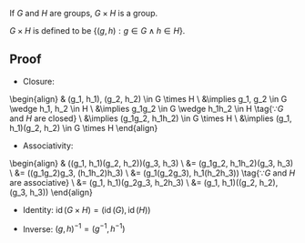 If $G$ and $H$ are groups, $G \times H$ is a group.

$G \times H$ is defined to be $\{(g, h): g \in G \wedge h \in H\}$.

## Proof

* Closure:

\begin{align}
&  (g_1, h_1), (g_2, h_2) \in G \times H
\\ &\implies g_1, g_2 \in G \wedge h_1, h_2 \in H
\\ &\implies g_1g_2 \in G \wedge h_1h_2 \in H \tag{$\because G$ and $H$ are closed}
\\ &\implies (g_1g_2, h_1h_2) \in G \times H
\\ &\implies (g_1, h_1)(g_2, h_2) \in G \times H
\end{align}

* Associativity:

\begin{align}
& ((g_1, h_1)(g_2, h_2))(g_3, h_3)
\\ &= (g_1g_2, h_1h_2)(g_3, h_3)
\\ &= ((g_1g_2)g_3, (h_1h_2)h_3)
\\ &= (g_1(g_2g_3), h_1(h_2h_3)) \tag{$\because G$ and $H$ are associative}
\\ &= (g_1, h_1)(g_2g_3, h_2h_3)
\\ &= (g_1, h_1)((g_2, h_2), (g_3, h_3))
\end{align}

* Identity: $\operatorname{id}(G \times H) = (\operatorname{id}(G), \operatorname{id}(H))$

* Inverse: $(g, h)^{-1} = (g^{-1}, h^{-1})$
